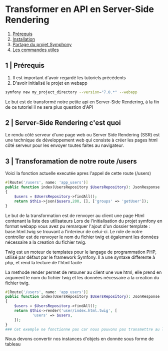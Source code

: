 
# Transformer en API en Server-Side Rendering

1. [Prérequis](#1--Prérequis)
2. [Installation](#2--Installation)
3. [Partage du projet Symphony](#3--Partage-du-projet-Symphony)
4. [Les commandes utiles](#4--Commandes-utiles)

## 1 | Prérequis
1. Il est important d'avoir regardé les tutoriels précédents
2. D'avoir initialisé le projet en webapp
```bash
symfony new my_project_directory --version="7.0.*" --webapp
```
Le but est de transformé notre petite api en Server-Side Rendering, à la fin de ce tutoriel il ne sera plus question d'API

## 2 | Server-Side Rendering c'est quoi

Le rendu côté serveur d'une page web ou Server Side Rendering (SSR) est une technique de développement web qui consiste à créer les pages html côté serveur pour les envoyer toutes faites au navigateur. 


## 3 | Transforamation de notre route /users

Voici la fonction actuelle executée apres l'appel de cette route (/users)
```php
#[Route('/users', name: 'app_users')]
public function index(UsersRepository $UsersRepository): JsonResponse
{
    $users = $UsersRepository->findAll();
    return $this->json($users,200, [], ['groups' => 'getUser']);
}
```
Le but de la transformation est de renvoyer au client une page Html contenant la liste des utilisateurs
Lors de l'initialisation du projet symfony en format webapp vous avez pu remarquer l'ajout d'un dossier template :
base.html.twig se trouvant a l'interieur de celui-ci. Le role de notre controller est de renvoyer le nom du fichier
twig et également les données nécessaire a la creation du fichier twig.

Twig est un moteur de templates pour le langage de programmation PHP, utilisé par défaut par le framework Symfony.
Il a une syntaxe differente à php, et rend la lecture de l'html facile

La methode render permet de retouner au client une vue html, elle prend en argument le nom du fichier
twig et les données nécessaire a la creation du fichier twig.

```php
#[Route('/users', name: 'app_users')]
public function index(UsersRepository $UsersRepository): JsonResponse
{
    $users = $UsersRepository->findAll();
    return $this->render('user/index.html.twig', [
            'users' => $users,
    ]);
}
### Cet exemple ne fonctionne pas car nous pouvons pas transmettre au la methode Render des données sous forme d'instance d'objet
```

Nous devons convertir nos instances d'objets en donnée sous forme de tableau


